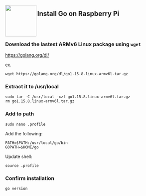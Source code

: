 <a href="https://golang.org"><img src="https://golang.org/lib/godoc/images/go-logo-blue.svg" align="left" width="100px"></a>

## Install Go on Raspberry Pi

<br>
<br>

### Download the lastest ARMv6 Linux package using `wget`

https://golang.org/dl/

ex.
```
wget https://golang.org/dl/go1.15.8.linux-armv6l.tar.gz
```

### Extract it to /usr/local

```
sudo tar -C /usr/local -xzf go1.15.8.linux-armv6l.tar.gz
rm go1.15.8.linux-armv6l.tar.gz
```

### Add to path

```
sudo nano .profile
```

Add the following:

```
PATH=$PATH:/usr/local/go/bin
GOPATH=$HOME/go
```

Update shell:

```
source .profile
```

### Confirm installation

```
go version
```
